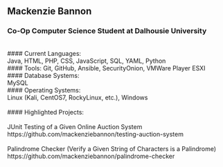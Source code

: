 ## Mackenzie Bannon </br>
### Co-Op Computer Science Student at Dalhousie University </br>
</br>
#### Current Languages: </br>
  Java, HTML, PHP, CSS, JavaScript, SQL, YAML, Python </br>
#### Tools: 
  Git, GitHub, Ansible, SecurityOnion, VMWare Player ESXI </br>
#### Database Systems: </br>
  MySQL </br>
#### Operating Systems: </br>
  Linux (Kali, CentOS7, RockyLinux, etc.), Windows </br>
</br>
#### Highlighted Projects: </br> 
</br>
JUnit Testing of a Given Online Auction System </br>
https://github.com/mackenziebannon/testing-auction-system </br>
</br>
Palindrome Checker (Verify a Given String of Characters is a Palindrome) </br>
https://github.com/mackenziebannon/palindrome-checker

